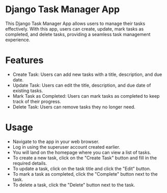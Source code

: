 # Django Task Manager App
This Django Task Manager App allows users to manage their tasks effectively. With this app, users can create, update, mark tasks as completed, and delete tasks, providing a seamless task management experience.

# Features
* Create Task: Users can add new tasks with a title, description, and due date.
* Update Task: Users can edit the title, description, and due date of existing tasks.
* Mark Task as Completed: Users can mark tasks as completed to keep track of their progress.
* Delete Task: Users can remove tasks they no longer need.

# Usage
* Navigate to the app in your web browser.
* Log in using the superuser account created earlier.
* You will land on the homepage where you can view a list of tasks.
* To create a new task, click on the "Create Task" button and fill in the required details.
* To update a task, click on the task title and click the "Edit" button.
* To mark a task as completed, click the "Complete" button next to the task.
* To delete a task, click the "Delete" button next to the task.
